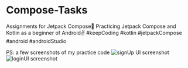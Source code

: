 # Compose-Tasks
Assignments for Jetpack Compose👀
Practicing Jetpack Compose and Kotlin as a beginner of Android✌
#keepCoding #kotlin #jetpackCompose #android #androidStudio

PS: a few screenshots of my practice code
![signUp UI screenshot](https://user-images.githubusercontent.com/97355349/202808792-be93ed9d-50d3-43d2-a324-3ffa7dbc85f5.jpeg)
![loginUI screenshot](https://user-images.githubusercontent.com/97355349/202808809-d6f627b8-c8e4-42d9-8257-aad7b14dc68c.jpeg)
